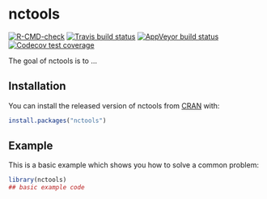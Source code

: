 
# nctools

<!-- badges: start -->
[![R-CMD-check](https://github.com/rpkgs/nctools/workflows/R-CMD-check/badge.svg)](https://github.com/rpkgs/nctools/actions)
[![Travis build status](https://travis-ci.com/kongdd/nctools.svg?branch=master)](https://travis-ci.com/kongdd/nctools)
[![AppVeyor build status](https://ci.appveyor.com/api/projects/status/github/kongdd/nctools?branch=master&svg=true)](https://ci.appveyor.com/project/kongdd/nctools)
[![Codecov test coverage](https://codecov.io/gh/kongdd/nctools/branch/master/graph/badge.svg)](https://codecov.io/gh/kongdd/nctools?branch=master)
<!-- badges: end -->

The goal of nctools is to ...

## Installation

You can install the released version of nctools from [CRAN](https://CRAN.R-project.org) with:

``` r
install.packages("nctools")
```

## Example

This is a basic example which shows you how to solve a common problem:

``` r
library(nctools)
## basic example code
```

